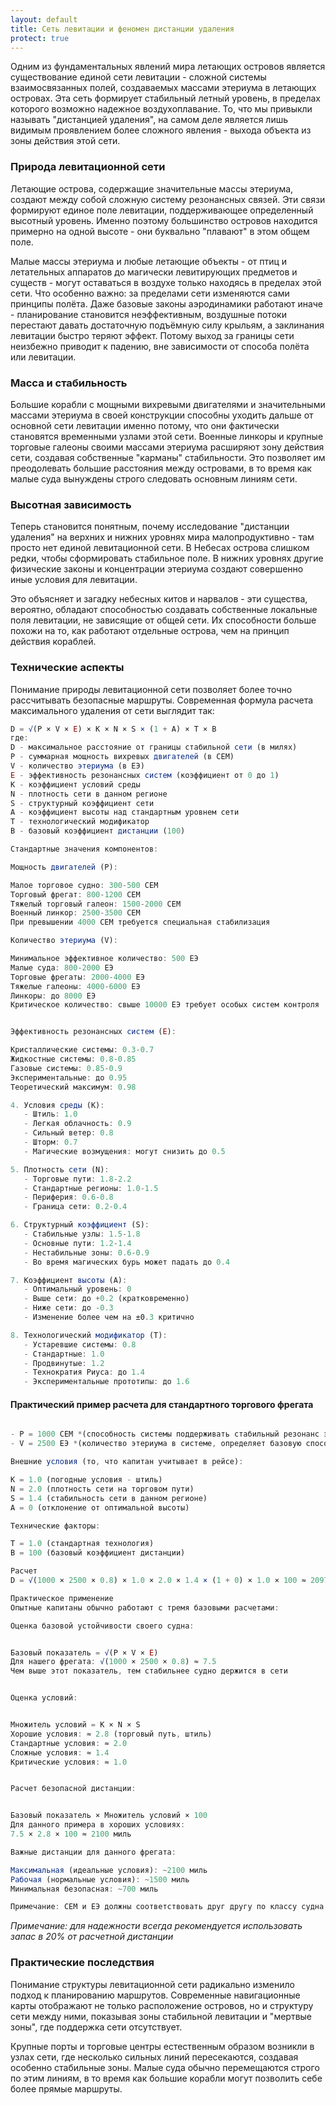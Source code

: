 ```yaml
---
layout: default
title: Сеть левитации и феномен дистанции удаления
protect: true
---
```


Одним из фундаментальных явлений мира летающих островов является существование единой сети левитации - сложной системы взаимосвязанных полей, создаваемых массами этериума в летающих островах. Эта сеть формирует стабильный летный уровень, в пределах которого возможно надежное воздухоплавание. То, что мы привыкли называть "дистанцией удаления", на самом деле является лишь видимым проявлением более сложного явления - выхода объекта из зоны действия этой сети.

### Природа левитационной сети

Летающие острова, содержащие значительные массы этериума, создают между собой сложную систему резонансных связей. Эти связи формируют единое поле левитации, поддерживающее определенный высотный уровень. Именно поэтому большинство островов находится примерно на одной высоте - они буквально "плавают" в этом общем поле.

Малые массы этериума и любые летающие объекты - от птиц и летательных аппаратов до магически левитирующих предметов и существ - могут оставаться в воздухе только находясь в пределах этой сети. Что особенно важно: за пределами сети изменяются сами принципы полёта. Даже базовые законы аэродинамики работают иначе - планирование становится неэффективным, воздушные потоки перестают давать достаточную подъёмную силу крыльям, а заклинания левитации быстро теряют эффект. Потому выход за границы сети неизбежно приводит к падению, вне зависимости от способа полёта или левитации.

### Масса и стабильность

Большие корабли с мощными вихревыми двигателями и значительными массами этериума в своей конструкции способны уходить дальше от основной сети левитации именно потому, что они фактически становятся временными узлами этой сети. Военные линкоры и крупные торговые галеоны своими массами этериума расширяют зону действия сети, создавая собственные "карманы" стабильности. Это позволяет им преодолевать большие расстояния между островами, в то время как малые суда вынуждены строго следовать основным линиям сети.

### Высотная зависимость

Теперь становится понятным, почему исследование "дистанции удаления" на верхних и нижних уровнях мира малопродуктивно - там просто нет единой левитационной сети. В Небесах острова слишком редки, чтобы сформировать стабильное поле. В нижних уровнях другие физические законы и концентрации этериума создают совершенно иные условия для левитации.

Это объясняет и загадку небесных китов и нарвалов - эти существа, вероятно, обладают способностью создавать собственные локальные поля левитации, не зависящие от общей сети. Их способности больше похожи на то, как работают отдельные острова, чем на принцип действия кораблей.

### Технические аспекты

Понимание природы левитационной сети позволяет более точно рассчитывать безопасные маршруты. Современная формула расчета максимального удаления от сети выглядит так:

``` js
D = √(P × V × E) × K × N × S × (1 + A) × T × B
где:
D - максимальное расстояние от границы стабильной сети (в милях)
P - суммарная мощность вихревых двигателей (в СЕМ)
V - количество этериума (в ЕЭ)
E - эффективность резонансных систем (коэффициент от 0 до 1)
K - коэффициент условий среды
N - плотность сети в данном регионе
S - структурный коэффициент сети
A - коэффициент высоты над стандартным уровнем сети
T - технологический модификатор
B - базовый коэффициент дистанции (100)

Стандартные значения компонентов:

Мощность двигателей (P):

Малое торговое судно: 300-500 СЕМ
Торговый фрегат: 800-1200 СЕМ
Тяжелый торговый галеон: 1500-2000 СЕМ
Военный линкор: 2500-3500 СЕМ
При превышении 4000 СЕМ требуется специальная стабилизация

Количество этериума (V):

Минимальное эффективное количество: 500 ЕЭ
Малые суда: 800-2000 ЕЭ
Торговые фрегаты: 2000-4000 ЕЭ
Тяжелые галеоны: 4000-6000 ЕЭ
Линкоры: до 8000 ЕЭ
Критическое количество: свыше 10000 ЕЭ требует особых систем контроля


Эффективность резонансных систем (E):

Кристаллические системы: 0.3-0.7
Жидкостные системы: 0.8-0.85
Газовые системы: 0.85-0.9
Экспериментальные: до 0.95
Теоретический максимум: 0.98

4. Условия среды (K):
   - Штиль: 1.0
   - Легкая облачность: 0.9
   - Сильный ветер: 0.8
   - Шторм: 0.7
   - Магические возмущения: могут снизить до 0.5

5. Плотность сети (N):
   - Торговые пути: 1.8-2.2
   - Стандартные регионы: 1.0-1.5
   - Периферия: 0.6-0.8
   - Граница сети: 0.2-0.4

6. Структурный коэффициент (S):
   - Стабильные узлы: 1.5-1.8
   - Основные пути: 1.2-1.4
   - Нестабильные зоны: 0.6-0.9
   - Во время магических бурь может падать до 0.4

7. Коэффициент высоты (A):
   - Оптимальный уровень: 0
   - Выше сети: до +0.2 (кратковременно)
   - Ниже сети: до -0.3
   - Изменение более чем на ±0.3 критично

8. Технологический модификатор (T):
   - Устаревшие системы: 0.8
   - Стандартные: 1.0
   - Продвинутые: 1.2
   - Технократия Риуса: до 1.4
   - Экспериментальные прототипы: до 1.6

``` 
#### Практический пример расчета для стандартного торгового фрегата 
``` js

- P = 1000 СЕМ *(способность системы поддерживать стабильный резонанс этериума с левитационной сетью. Чем выше значение, тем эффективнее система использует имеющийся этериум. стандартный жидкостный двигатель торгового фрегата, мощность указана в технической документации)*
- V = 2500 ЕЭ *(количество этериума в системе, определяет базовую способность корабля взаимодействовать с левитационной сетью. объем этериума в системе ≈ 7.5 кубических футов в жидкой форме)*

Внешние условия (то, что капитан учитывает в рейсе):

K = 1.0 (погодные условия - штиль)
N = 2.0 (плотность сети на торговом пути)
S = 1.4 (стабильность сети в данном регионе)
A = 0 (отклонение от оптимальной высоты)

Технические факторы:

T = 1.0 (стандартная технология)
B = 100 (базовый коэффициент дистанции)

Расчет
D = √(1000 × 2500 × 0.8) × 1.0 × 2.0 × 1.4 × (1 + 0) × 1.0 × 100 ≈ 2097 миль

Практическое применение
Опытные капитаны обычно работают с тремя базовыми расчетами:

Оценка базовой устойчивости своего судна:


Базовый показатель = √(P × V × E)
Для нашего фрегата: √(1000 × 2500 × 0.8) ≈ 7.5
Чем выше этот показатель, тем стабильнее судно держится в сети


Оценка условий:


Множитель условий = K × N × S
Хорошие условия: ≈ 2.8 (торговый путь, штиль)
Стандартные условия: ≈ 2.0
Сложные условия: ≈ 1.4
Критические условия: ≈ 1.0


Расчет безопасной дистанции:


Базовый показатель × Множитель условий × 100
Для данного примера в хороших условиях:
7.5 × 2.8 × 100 ≈ 2100 миль

Важные дистанции для данного фрегата:

Максимальная (идеальные условия): ~2100 миль
Рабочая (нормальные условия): ~1500 миль
Минимальная безопасная: ~700 миль

Примечание: СЕМ и ЕЭ должны соответствовать друг другу по классу судна. Нельзя просто установить мощный резонатор с малым количеством этериума или наоборот - это приведет к нестабильной работе системы.
```

*Примечание: для надежности всегда рекомендуется использовать запас в 20% от расчетной дистанции*

### Практические последствия

Понимание структуры левитационной сети радикально изменило подход к планированию маршрутов. Современные навигационные карты отображают не только расположение островов, но и структуру сети между ними, показывая зоны стабильной левитации и "мертвые зоны", где поддержка сети отсутствует.

Крупные порты и торговые центры естественным образом возникли в узлах сети, где несколько сильных линий пересекаются, создавая особенно стабильные зоны. Малые суда обычно перемещаются строго по этим линиям, в то время как большие корабли могут позволить себе более прямые маршруты.



